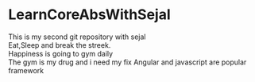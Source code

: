 # LearnCoreAbsWithSejal
This is my second git repository with sejal<br>
Eat,Sleep and break the streek.<br>
Happiness is going to gym daily<br>
The gym is my drug and i need my fix
Angular and javascript are popular framework
